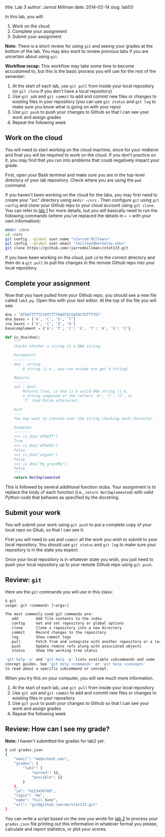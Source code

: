 title: Lab 3
author: Jarrod Millman
date: 2014-02-14
slug: lab03

In this lab, you will:

1. Work on the cloud
2. Complete your assignment
3. Submit your assignment

**Note:**  There is a short review for using `git` and seeing your
grades at the bottom of the lab.  You may also want to review previous
labs if you are uncertain about using `git`.

**Workflow recap:** This workflow may take some time to become accustomed
to, but this is the basic process you will use for the rest of the
semester:

1. At the start of each lab, use `git pull` from inside your local
   repository (or `git clone` if you don't have a local repository)
2. Use `git add` and `git commit` to add and commit new files or changes
   to existing files in your repository (you can use `git status`
   and `git log` to make sure you know what is going on with your
   repo)
3. Use `git push` to push your changes to Github so that I can see your
   work and assign grades
4. Repeat the following week

## Work on the cloud

You will need to start working on the cloud machine, since for your
midterm and final you will be required to work on the cloud.  If you don't
practice on it, you may find that you run into problems that could
negatively impact your grade.

First, open your Bash terminal and make sure you are in the top-level
directory of your lab repository.  Check where you are using the `pwd`
command. 

If you haven't been working on the cloud for the labs, you may first need
to create your "src" directory using `mkdir ~/src` .  Then configure
`git` using `git config` and clone your Github repo to your cloud account
using `git clone`.  You can refer to  [lab 1](lab01) for more details, but
you will basically need to run the following commands (where you've
replaced the details in `< >` with your own information):

```bash
mkdir ~/src
cd ~/src
git config --global user.name "<Jarrod Millman>"
git config --global user.email "<millman@berkeley.edu>"
git clone https://github.com/<jarrodmillman>/stat133.git 
``` 

If you have been working on the cloud, just `cd` to the correct directory
and then do a `git pull` to pull the changes in the remote Github repo
into your local repository.

## Complete your assignment

Now that you have pulled from your Github repo, you should see a
new file called `lab3.py`.  Open this with your text editor.  At
the top of the file you will see:

```python
dna = 'ATGATTTTTCCATCTTTAAGTGCGATACTGTTTTGT'
dna_bases = ['A', 'C', 'G', 'T']
rna_bases = ['A', 'C', 'G', 'U']
basecomplement = {'A': 'T', 'C': 'G', 'T': 'A', 'G': 'C'}

def is_dna(dna):
    """
    Checks whether a string is a DNA string.

    Parameters
    ----------
    dna : string
        A string (i.e., you can assume you get a string)

    Returns
    -------
    out : bool
        Returns True, is dna is a valid DNA string (i.e,
        a string composed of the letters 'A', 'C', 'G', or
        'T' (and False otherwise).

    Hint
    ----
    You may want to iterate over the string checking each character.

    Examples
    --------
    >>> is_dna('ATGATT')
    True
    >>> is_dna('ATGATU')
    False
    >>> is_dna('atgatt')
    False
    >>> is_dna('My grandMa')
    False
    """
    return NotImplemented
```

This is followed by several additional function stubs.  Your assignment
is to replace the body of each function (i.e., `return NotImplemented`)
with valid Python code that behaves as specified by the docstring.

## Submit your work

You will submit your work using `git push` to put a complete
copy of your local repo on Gitub, so that I can see it.

First you will need to `add` and `commit` all the work you
wish to submit to your local repository.  You should use
`git status` and `git log` to make sure your repository is in
the state you expect.

Once your local repository is in whatever state you wish,
you just need to push your local repository up to your remote
Github repo using `git push`.

## Review:  `git`

Here are the `git` commands you will use in this class:

```bash
$ git
usage: git <command> [<args>]

The most commonly used git commands are:
   add        Add file contents to the index
   config     Get and set repository or global options
   clone      Clone a repository into a new directory   
   commit     Record changes to the repository
   log        Show commit logs
   pull       Fetch from and integrate with another repository or a local branch
   push       Update remote refs along with associated objects
   status     Show the working tree status

'git help -a' and 'git help -g' lists available subcommands and some
concept guides. See 'git help <command>' or 'git help <concept>'
to read about a specific subcommand or concept.
```

When you try this on your computer, you will see much more information.

1. At the start of each lab, use `git pull` from inside your local repository
2. Use `git add` and `git commit` to add and commit new files or changes
   to existing files in your repository
3. Use `git push` to push your changes to Github so that I can see your
   work and assign grades
4. Repeat the following week

## Review:  How can I see my grade?

**Note:** I haven't submitted the grades for lab2 yet.

```bash
$ cat grades.json 
{
    "email": "me@school.edu", 
    "grades": {
        "lab1": {
            "earned": 12, 
            "possible": 12
        }
    }, 
    "id": "0123456789", 
    "login": "me", 
    "name": "Full Name", 
    "url": "git@github.com:me/stat133.git"
}
```

You can write a script based on the one you  wrote for [lab 2](lab02) to
process your `grades.json` file printing out this information in whatever
format you please, calculate and report statistics, or plot your scores.
